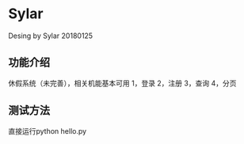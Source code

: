 # Sylar

Desing by Sylar 20180125

## 功能介绍 ##

休假系统（未完善），相关机能基本可用
1，登录
2，注册
3，查询
4，分页

## 测试方法 ##

直接运行python hello.py
